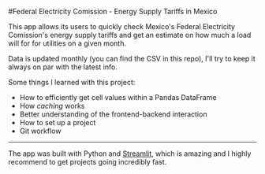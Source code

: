 #Federal Electricity Comission - Energy Supply Tariffs in Mexico

This app allows its users to quickly check Mexico's Federal Electricity Comission's energy supply tariffs and get an estimate on how much a load will for for utilities on a given month. 

Data is updated monthly (you can find the CSV in this repo), I'll try to keep it always on par with the latest info.

Some things I learned with this project:

 - How to efficiently get cell values within a Pandas DataFrame
 - How _caching_ works
 - Better understanding of the frontend-backend interaction
 - How to set up a project
 - Git workflow

***
The app was built with Python and [Streamlit](streamlit.io), which is amazing and I highly recommend to get projects going incredibly fast.


